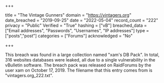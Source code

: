 +++

title = "The Vintage Gunners"
domain = "https://vintagers.org"
date_breached = "2019-09-25"
date = "2022-05-04"
record_count = "222"
privacy = "Public"
Verified = "True"
hashing = ["vB"]
breached_data = ["Email addresses", "Passwords", "Usernames", "IP addresses"]
type = ["posts","post"]
categories = ["Forums"]
acknowledged = "No"


+++


This breach was found in a large collection named "xam's DB Pack". In total, 316 websites databases were leaked, all due to a single vulnerability in the vBulletin software. The breach pack was released on RaidForums by the user xam on October 17, 2019. The filename that this entry comes from is "vintagers.org_222.txt".

